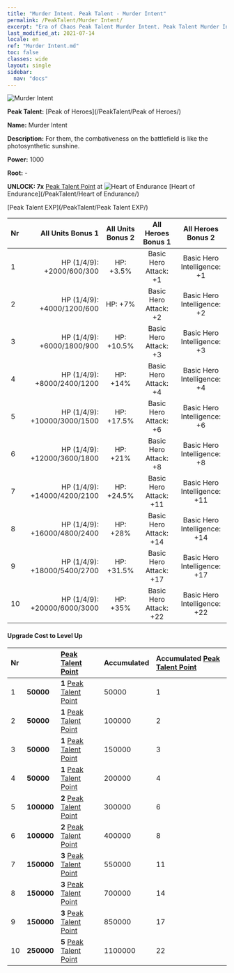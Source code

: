 ```yaml
---
title: "Murder Intent. Peak Talent - Murder Intent"
permalink: /PeakTalent/Murder Intent/
excerpt: "Era of Chaos Peak Talent Murder Intent. Peak Talent Murder Intent. Murder Intent"
last_modified_at: 2021-07-14
locale: en
ref: "Murder Intent.md"
toc: false
classes: wide
layout: single
sidebar:
  nav: "docs"
---
```


  ![Murder Intent](/images/pt/talent_1007.png)

  **Peak Talent:** [Peak of Heroes](/PeakTalent/Peak of Heroes/)

  **Name:** Murder Intent

  **Description:** For them, the combativeness on the battlefield is like the photosynthetic sunshine.

  **Power:** 1000

  **Root:** -

  **UNLOCK: 7x** [Peak Talent Point](/Items/con_934/) at ![Heart of Endurance](/images/pt/talent_1002.png) [Heart of Endurance](/PeakTalent/Heart of Endurance/)

  [Peak Talent EXP](/PeakTalent/Peak Talent EXP/)

  | Nr | All Units Bonus 1 | All Units Bonus 2 | All Heroes Bonus 1 | All Heroes Bonus 2 |
  |:---|--------------:|:-------------:|:-------------:|:-------------:|
  | 1 | HP (1/4/9): +2000/600/300 | HP: +3.5% | Basic Hero Attack: +1 | Basic Hero Intelligence: +1 |
  | 2 | HP (1/4/9): +4000/1200/600 | HP: +7% | Basic Hero Attack: +2 | Basic Hero Intelligence: +2 |
  | 3 | HP (1/4/9): +6000/1800/900 | HP: +10.5% | Basic Hero Attack: +3 | Basic Hero Intelligence: +3 |
  | 4 | HP (1/4/9): +8000/2400/1200 | HP: +14% | Basic Hero Attack: +4 | Basic Hero Intelligence: +4 |
  | 5 | HP (1/4/9): +10000/3000/1500 | HP: +17.5% | Basic Hero Attack: +6 | Basic Hero Intelligence: +6 |
  | 6 | HP (1/4/9): +12000/3600/1800 | HP: +21% | Basic Hero Attack: +8 | Basic Hero Intelligence: +8 |
  | 7 | HP (1/4/9): +14000/4200/2100 | HP: +24.5% | Basic Hero Attack: +11 | Basic Hero Intelligence: +11 |
  | 8 | HP (1/4/9): +16000/4800/2400 | HP: +28% | Basic Hero Attack: +14 | Basic Hero Intelligence: +14 |
  | 9 | HP (1/4/9): +18000/5400/2700 | HP: +31.5% | Basic Hero Attack: +17 | Basic Hero Intelligence: +17 |
  | 10 | HP (1/4/9): +20000/6000/3000 | HP: +35% | Basic Hero Attack: +22 | Basic Hero Intelligence: +22 |


#### Upgrade Cost to Level Up

  | Nr | <i class="fas fa-coins"/> | [Peak Talent Point](/Items/con_934/) | Accumulated <i class="fas fa-coins"/> | Accumulated [Peak Talent Point](/Items/con_934/) |
  |:---|:--------------|:-------------|:-------------|:-------------|
  | 1 | **50000** | **1** [Peak Talent Point](/Items/con_934/) | 50000 | 1 |
  | 2 | **50000** | **1** [Peak Talent Point](/Items/con_934/) | 100000 | 2 |
  | 3 | **50000** | **1** [Peak Talent Point](/Items/con_934/) | 150000 | 3 |
  | 4 | **50000** | **1** [Peak Talent Point](/Items/con_934/) | 200000 | 4 |
  | 5 | **100000** | **2** [Peak Talent Point](/Items/con_934/) | 300000 | 6 |
  | 6 | **100000** | **2** [Peak Talent Point](/Items/con_934/) | 400000 | 8 |
  | 7 | **150000** | **3** [Peak Talent Point](/Items/con_934/) | 550000 | 11 |
  | 8 | **150000** | **3** [Peak Talent Point](/Items/con_934/) | 700000 | 14 |
  | 9 | **150000** | **3** [Peak Talent Point](/Items/con_934/) | 850000 | 17 |
  | 10 | **250000** | **5** [Peak Talent Point](/Items/con_934/) | 1100000 | 22 |
